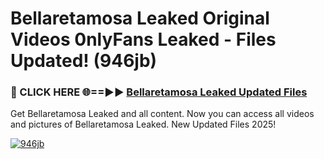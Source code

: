 # Bellaretamosa Leaked Original Videos 0nlyFans Leaked - Files Updated! (946jb)

<h3>🔴 CLICK HERE 🌐==►► <a href="https://tinyurl.com/ms9xzufz" rel="nofollow">Bellaretamosa Leaked Updated Files</a></h3>

Get Bellaretamosa Leaked and all content. Now you can access all videos and pictures of Bellaretamosa Leaked. New Updated Files 2025!

[![946jb](https://i.imgur.com/PQ7UWWw.gif)](https://tinyurl.com/ms9xzufz)
